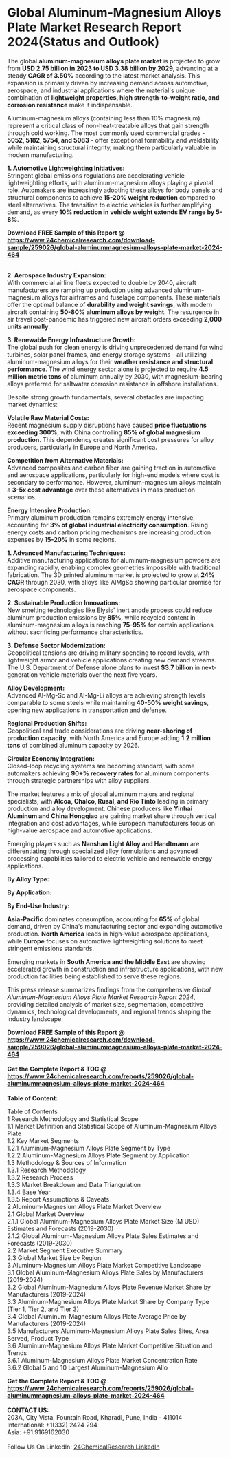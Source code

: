 <h1>Global Aluminum-Magnesium Alloys Plate Market Research Report 2024(Status and Outlook)</h1><p>The global <strong>aluminum-magnesium alloys plate market</strong> is projected to grow from <strong>USD 2.75 billion in 2023 to USD 3.38 billion by 2029</strong>, advancing at a steady <strong>CAGR of 3.50%</strong> according to the latest market analysis. This expansion is primarily driven by increasing demand across automotive, aerospace, and industrial applications where the material's unique combination of <strong>lightweight properties, high strength-to-weight ratio, and corrosion resistance</strong> make it indispensable.</p><p>Aluminum-magnesium alloys (containing less than 10% magnesium) represent a critical class of non-heat-treatable alloys that gain strength through cold working. The most commonly used commercial grades - <strong>5052, 5182, 5754, and 5083</strong> - offer exceptional formability and weldability while maintaining structural integrity, making them particularly valuable in modern manufacturing.</p><p><strong>1. Automotive Lightweighting Initiatives:</strong><br>
Stringent global emissions regulations are accelerating vehicle lightweighting efforts, with aluminum-magnesium alloys playing a pivotal role. Automakers are increasingly adopting these alloys for body panels and structural components to achieve <strong>15-20% weight reduction</strong> compared to steel alternatives. The transition to electric vehicles is further amplifying demand, as every <strong>10% reduction in vehicle weight extends EV range by 5-8%</strong>.</p><div><b>Download FREE Sample of this Report @ 
            <a href="https://www.24chemicalresearch.com/download-sample/259026/global-aluminummagnesium-alloys-plate-market-2024-464">
            https://www.24chemicalresearch.com/download-sample/259026/global-aluminummagnesium-alloys-plate-market-2024-464</a></b></div><br><p><strong>2. Aerospace Industry Expansion:</strong><br>
With commercial airline fleets expected to double by 2040, aircraft manufacturers are ramping up production using advanced aluminum-magnesium alloys for airframes and fuselage components. These materials offer the optimal balance of <strong>durability and weight savings</strong>, with modern aircraft containing <strong>50-80% aluminum alloys by weight</strong>. The resurgence in air travel post-pandemic has triggered new aircraft orders exceeding <strong>2,000 units annually</strong>.</p><p><strong>3. Renewable Energy Infrastructure Growth:</strong><br>
The global push for clean energy is driving unprecedented demand for wind turbines, solar panel frames, and energy storage systems - all utilizing aluminum-magnesium alloys for their <strong>weather resistance and structural performance</strong>. The wind energy sector alone is projected to require <strong>4.5 million metric tons</strong> of aluminum annually by 2030, with magnesium-bearing alloys preferred for saltwater corrosion resistance in offshore installations.</p><p>Despite strong growth fundamentals, several obstacles are impacting market dynamics:</p><p><strong>Volatile Raw Material Costs:</strong><br>
Recent magnesium supply disruptions have caused <strong>price fluctuations exceeding 300%</strong>, with China controlling <strong>85% of global magnesium production</strong>. This dependency creates significant cost pressures for alloy producers, particularly in Europe and North America.</p><p><strong>Competition from Alternative Materials:</strong><br>
Advanced composites and carbon fiber are gaining traction in automotive and aerospace applications, particularly for high-end models where cost is secondary to performance. However, aluminum-magnesium alloys maintain a <strong>3-5x cost advantage</strong> over these alternatives in mass production scenarios.</p><p><strong>Energy Intensive Production:</strong><br>
Primary aluminum production remains extremely energy intensive, accounting for <strong>3% of global industrial electricity consumption</strong>. Rising energy costs and carbon pricing mechanisms are increasing production expenses by <strong>15-20%</strong> in some regions.</p><p><strong>1. Advanced Manufacturing Techniques:</strong><br>
Additive manufacturing applications for aluminum-magnesium powders are expanding rapidly, enabling complex geometries impossible with traditional fabrication. The 3D printed aluminum market is projected to grow at <strong>24% CAGR</strong> through 2030, with alloys like AlMgSc showing particular promise for aerospace components.</p><p><strong>2. Sustainable Production Innovations:</strong><br>
New smelting technologies like Elysis' inert anode process could reduce aluminum production emissions by <strong>85%</strong>, while recycled content in aluminum-magnesium alloys is reaching <strong>75-95%</strong> for certain applications without sacrificing performance characteristics.</p><p><strong>3. Defense Sector Modernization:</strong><br>
Geopolitical tensions are driving military spending to record levels, with lightweight armor and vehicle applications creating new demand streams. The U.S. Department of Defense alone plans to invest <strong>$3.7 billion</strong> in next-generation vehicle materials over the next five years.</p><p><strong>Alloy Development:</strong><br>
Advanced Al-Mg-Sc and Al-Mg-Li alloys are achieving strength levels comparable to some steels while maintaining <strong>40-50% weight savings</strong>, opening new applications in transportation and defense.</p><p><strong>Regional Production Shifts:</strong><br>
Geopolitical and trade considerations are driving <strong>near-shoring of production capacity</strong>, with North America and Europe adding <strong>1.2 million tons</strong> of combined aluminum capacity by 2026.</p><p><strong>Circular Economy Integration:</strong><br>
Closed-loop recycling systems are becoming standard, with some automakers achieving <strong>90+% recovery rates</strong> for aluminum components through strategic partnerships with alloy suppliers.</p><p>The market features a mix of global aluminum majors and regional specialists, with <strong>Alcoa, Chalco, Rusal, and Rio Tinto</strong> leading in primary production and alloy development. Chinese producers like <strong>Yinhai Aluminum and China Hongqiao</strong> are gaining market share through vertical integration and cost advantages, while European manufacturers focus on high-value aerospace and automotive applications.</p><p>Emerging players such as <strong>Nanshan Light Alloy and Handtmann</strong> are differentiating through specialized alloy formulations and advanced processing capabilities tailored to electric vehicle and renewable energy applications.</p><p><strong>By Alloy Type:</strong></p><p><strong>By Application:</strong></p><p><strong>By End-Use Industry:</strong></p><p><strong>Asia-Pacific</strong> dominates consumption, accounting for <strong>65%</strong> of global demand, driven by China's manufacturing sector and expanding automotive production. <strong>North America</strong> leads in high-value aerospace applications, while <strong>Europe</strong> focuses on automotive lightweighting solutions to meet stringent emissions standards.</p><p>Emerging markets in <strong>South America and the Middle East</strong> are showing accelerated growth in construction and infrastructure applications, with new production facilities being established to serve these regions.</p><p>This press release summarizes findings from the comprehensive <em>Global Aluminum-Magnesium Alloys Plate Market Research Report 2024</em>, providing detailed analysis of market size, segmentation, competitive dynamics, technological developments, and regional trends shaping the industry landscape.</p><div><b>Download FREE Sample of this Report @ 
            <a href="https://www.24chemicalresearch.com/download-sample/259026/global-aluminummagnesium-alloys-plate-market-2024-464">
            https://www.24chemicalresearch.com/download-sample/259026/global-aluminummagnesium-alloys-plate-market-2024-464</a></b></div><br><div><b>Get the Complete Report & TOC @ 
            <a href="https://www.24chemicalresearch.com/reports/259026/global-aluminummagnesium-alloys-plate-market-2024-464">
            https://www.24chemicalresearch.com/reports/259026/global-aluminummagnesium-alloys-plate-market-2024-464</a></b></div><br>
            <b>Table of Content:</b><p>Table of Contents<br />
1 Research Methodology and Statistical Scope<br />
1.1 Market Definition and Statistical Scope of Aluminum-Magnesium Alloys Plate<br />
1.2 Key Market Segments<br />
1.2.1 Aluminum-Magnesium Alloys Plate Segment by Type<br />
1.2.2 Aluminum-Magnesium Alloys Plate Segment by Application<br />
1.3 Methodology & Sources of Information<br />
1.3.1 Research Methodology<br />
1.3.2 Research Process<br />
1.3.3 Market Breakdown and Data Triangulation<br />
1.3.4 Base Year<br />
1.3.5 Report Assumptions & Caveats<br />
2 Aluminum-Magnesium Alloys Plate Market Overview<br />
2.1 Global Market Overview<br />
2.1.1 Global Aluminum-Magnesium Alloys Plate Market Size (M USD) Estimates and Forecasts (2019-2030)<br />
2.1.2 Global Aluminum-Magnesium Alloys Plate Sales Estimates and Forecasts (2019-2030)<br />
2.2 Market Segment Executive Summary<br />
2.3 Global Market Size by Region<br />
3 Aluminum-Magnesium Alloys Plate Market Competitive Landscape<br />
3.1 Global Aluminum-Magnesium Alloys Plate Sales by Manufacturers (2019-2024)<br />
3.2 Global Aluminum-Magnesium Alloys Plate Revenue Market Share by Manufacturers (2019-2024)<br />
3.3 Aluminum-Magnesium Alloys Plate Market Share by Company Type (Tier 1, Tier 2, and Tier 3)<br />
3.4 Global Aluminum-Magnesium Alloys Plate Average Price by Manufacturers (2019-2024)<br />
3.5 Manufacturers Aluminum-Magnesium Alloys Plate Sales Sites, Area Served, Product Type<br />
3.6 Aluminum-Magnesium Alloys Plate Market Competitive Situation and Trends<br />
3.6.1 Aluminum-Magnesium Alloys Plate Market Concentration Rate<br />
3.6.2 Global 5 and 10 Largest Aluminum-Magnesium Allo</p><div><b>Get the Complete Report & TOC @ 
            <a href="https://www.24chemicalresearch.com/reports/259026/global-aluminummagnesium-alloys-plate-market-2024-464">
            https://www.24chemicalresearch.com/reports/259026/global-aluminummagnesium-alloys-plate-market-2024-464</a></b></div><br><b>CONTACT US:</b><br>
            203A, City Vista, Fountain Road, Kharadi, Pune, India - 411014<br>
            International: +1(332) 2424 294<br>
            Asia: +91 9169162030 <br><br>
            Follow Us On LinkedIn: <a href="https://www.linkedin.com/company/24chemicalresearch/">24ChemicalResearch LinkedIn</a>